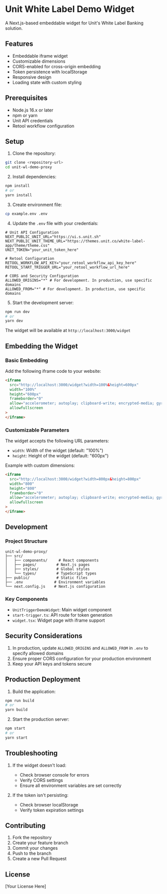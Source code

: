 # Unit White Label Demo Widget

A Next.js-based embeddable widget for Unit's White Label Banking solution.

## Features

- Embeddable iframe widget
- Customizable dimensions
- CORS-enabled for cross-origin embedding
- Token persistence with localStorage
- Responsive design
- Loading state with custom styling

## Prerequisites

- Node.js 16.x or later
- npm or yarn
- Unit API credentials
- Retool workflow configuration

## Setup

1. Clone the repository:

```bash
git clone <repository-url>
cd unit-wl-demo-proxy
```

2. Install dependencies:

```bash
npm install
# or
yarn install
```

3. Create environment file:

```bash
cp example.env .env
```

4. Update the `.env` file with your credentials:

```env
# Unit API Configuration
NEXT_PUBLIC_UNIT_URL="https://ui.s.unit.sh"
NEXT_PUBLIC_UNIT_THEME_URL="https://themes.unit.co/white-label-app/theme/theme.css"
UNIT_TOKEN="your_unit_token_here"

# Retool Configuration
RETOOL_WORKFLOW_API_KEY="your_retool_workflow_api_key_here"
RETOOL_START_TRIGGER_URL="your_retool_workflow_url_here"

# CORS and Security Configuration
ALLOWED_ORIGINS="*" # For development. In production, use specific domains
ALLOWED_FROM="*" # For development. In production, use specific domains
```

5. Start the development server:

```bash
npm run dev
# or
yarn dev
```

The widget will be available at `http://localhost:3000/widget`

## Embedding the Widget

### Basic Embedding

Add the following iframe code to your website:

```html
<iframe
  src="http://localhost:3000/widget?width=100%&height=600px"
  width="100%"
  height="600px"
  frameborder="0"
  allow="accelerometer; autoplay; clipboard-write; encrypted-media; gyroscope; picture-in-picture"
  allowfullscreen
>
</iframe>
```

### Customizable Parameters

The widget accepts the following URL parameters:

- `width`: Width of the widget (default: "100%")
- `height`: Height of the widget (default: "600px")

Example with custom dimensions:

```html
<iframe
  src="http://localhost:3000/widget?width=800px&height=800px"
  width="800"
  height="800"
  frameborder="0"
  allow="accelerometer; autoplay; clipboard-write; encrypted-media; gyroscope; picture-in-picture"
  allowfullscreen
>
</iframe>
```

## Development

### Project Structure

```
unit-wl-demo-proxy/
├── src/
│   ├── components/     # React components
│   ├── pages/         # Next.js pages
│   ├── styles/        # Global styles
│   └── types/         # TypeScript types
├── public/            # Static files
├── .env              # Environment variables
└── next.config.js    # Next.js configuration
```

### Key Components

- `UnitTriggerDemoWidget`: Main widget component
- `start-trigger.ts`: API route for token generation
- `widget.tsx`: Widget page with iframe support

## Security Considerations

1. In production, update `ALLOWED_ORIGINS` and `ALLOWED_FROM` in `.env` to specify allowed domains
2. Ensure proper CORS configuration for your production environment
3. Keep your API keys and tokens secure

## Production Deployment

1. Build the application:

```bash
npm run build
# or
yarn build
```

2. Start the production server:

```bash
npm start
# or
yarn start
```

## Troubleshooting

1. If the widget doesn't load:

   - Check browser console for errors
   - Verify CORS settings
   - Ensure all environment variables are set correctly

2. If the token isn't persisting:
   - Check browser localStorage
   - Verify token expiration settings

## Contributing

1. Fork the repository
2. Create your feature branch
3. Commit your changes
4. Push to the branch
5. Create a new Pull Request

## License

[Your License Here]
